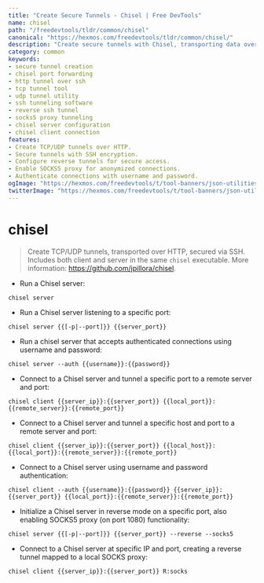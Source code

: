 ```yaml
---
title: "Create Secure Tunnels - Chisel | Free DevTools"
name: chisel
path: "/freedevtools/tldr/common/chisel"
canonical: "https://hexmos.com/freedevtools/tldr/common/chisel/"
description: "Create secure tunnels with Chisel, transporting data over HTTP and securing it with SSH. Free online tool, no registration required. Ideal for port forwarding."
category: common
keywords:
- secure tunnel creation
- chisel port forwarding
- http tunnel over ssh
- tcp tunnel tool
- udp tunnel utility
- ssh tunneling software
- reverse ssh tunnel
- socks5 proxy tunneling
- chisel server configuration
- chisel client connection
features:
- Create TCP/UDP tunnels over HTTP.
- Secure tunnels with SSH encryption.
- Configure reverse tunnels for secure access.
- Enable SOCKS5 proxy for anonymized connections.
- Authenticate connections with username and password.
ogImage: "https://hexmos.com/freedevtools/t/tool-banners/json-utilities-banner.png"
twitterImage: "https://hexmos.com/freedevtools/t/tool-banners/json-utilities-banner.png"
---
```


# chisel

> Create TCP/UDP tunnels, transported over HTTP, secured via SSH.
> Includes both client and server in the same `chisel` executable.
> More information: <https://github.com/jpillora/chisel>.

- Run a Chisel server:

`chisel server`

- Run a Chisel server listening to a specific port:

`chisel server {{[-p|--port]}} {{server_port}}`

- Run a chisel server that accepts authenticated connections using username and password:

`chisel server --auth {{username}}:{{password}}`

- Connect to a Chisel server and tunnel a specific port to a remote server and port:

`chisel client {{server_ip}}:{{server_port}} {{local_port}}:{{remote_server}}:{{remote_port}}`

- Connect to a Chisel server and tunnel a specific host and port to a remote server and port:

`chisel client {{server_ip}}:{{server_port}} {{local_host}}:{{local_port}}:{{remote_server}}:{{remote_port}}`

- Connect to a Chisel server using username and password authentication:

`chisel client --auth {{username}}:{{password}} {{server_ip}}:{{server_port}} {{local_port}}:{{remote_server}}:{{remote_port}}`

- Initialize a Chisel server in reverse mode on a specific port, also enabling SOCKS5 proxy (on port 1080) functionality:

`chisel server {{[-p|--port]}} {{server_port}} --reverse --socks5`

- Connect to a Chisel server at specific IP and port, creating a reverse tunnel mapped to a local SOCKS proxy:

`chisel client {{server_ip}}:{{server_port}} R:socks`
